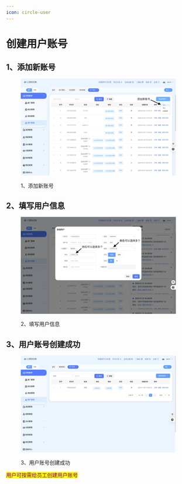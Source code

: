 ```yaml
---
icon: circle-user
---
```


# 创建用户账号

## 1、添加新账号

<figure><img src="../../.gitbook/assets/image (5).png" alt=""><figcaption><p>1、添加新账号</p></figcaption></figure>

## 2、填写用户信息

<figure><img src="../../.gitbook/assets/image (6).png" alt=""><figcaption><p>2、填写用户信息</p></figcaption></figure>

## 3、用户账号创建成功

<figure><img src="../../.gitbook/assets/image (7).png" alt=""><figcaption><p>3、用户账号创建成功</p></figcaption></figure>

<mark style="color:purple;">用户可按需给员工创建用户账号</mark>
